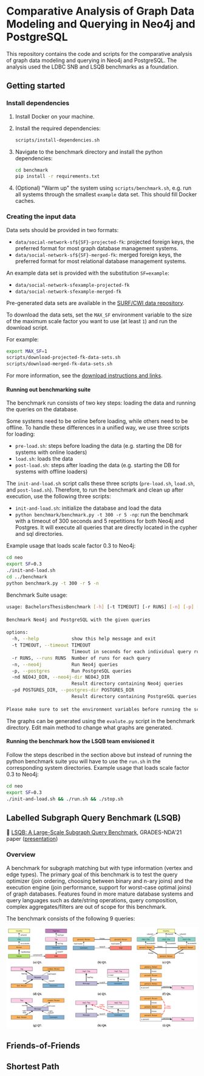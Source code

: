 # Comparative Analysis of Graph Data Modeling and Querying in Neo4j and PostgreSQL

This repository contains the code and scripts for the comparative analysis of graph data modeling and querying in Neo4j
and PostgreSQL. The analysis used the LDBC SNB and LSQB benchmarks as a foundation.

## Getting started

### Install dependencies

1. Install Docker on your machine.

1. Install the required dependencies:

   ```bash
   scripts/install-dependencies.sh
   ```

1. Navigate to the benchmark directory and install the python dependencies:

    ```bash
    cd benchmark
    pip install -r requirements.txt
    ```

1. (Optional) "Warm up" the system using `scripts/benchmark.sh`, e.g. run all systems through the smallest `example`
   data set. This should fill Docker caches.

### Creating the input data

Data sets should be provided in two formats:

* `data/social-network-sf${SF}-projected-fk`: projected foreign keys, the preferred format for most graph database
  management systems.
* `data/social-network-sf${SF}-merged-fk`: merged foreign keys, the preferred format for most relational database
  management systems.

An example data set is provided with the substitution `SF=example`:

* `data/social-network-sfexample-projected-fk`
* `data/social-network-sfexample-merged-fk`

Pre-generated data sets are available in
the [SURF/CWI data repository](https://repository.surfsara.nl/datasets/cwi/lsqb).

To download the data sets, set the `MAX_SF` environment variable to the size of the maximum scale factor you want to
use (at least `1`) and run the download script.

For example:

```bash
export MAX_SF=1
scripts/download-projected-fk-data-sets.sh
scripts/download-merged-fk-data-sets.sh
```

For more information, see
the [download instructions and links](https://github.com/ldbc/data-sets-surf-repository/#labelled-subgraph-query-benchmark-lsqb).

#### Running out benchmarking suite

The benchmark run consists of two key steps: loading the data and running the queries on the database.

Some systems need to be online before loading, while others need to be offline. To handle these differences in a unified
way, we use three scripts for loading:

* `pre-load.sh`: steps before loading the data (e.g. starting the DB for systems with online loaders)
* `load.sh`: loads the data
* `post-load.sh`: steps after loading the data (e.g. starting the DB for systems with offline loaders)

The `init-and-load.sh` script calls these three scripts (`pre-load.sh`, `load.sh`, and `post-load.sh`).
Therefore, to run the benchmark and clean up after execution, use the following three scripts:

* `init-and-load.sh`: initialize the database and load the data
* `python benchmark/benchmark.py -t 300 -r 5 -np`: run the benchmark with a timeout of 300 seconds and 5 repetitions for
  both Neo4j and Postgres. It will execute all queries that are directly located in the cypher and sql directories.

Example usage that loads scale factor 0.3 to Neo4j:

```bash
cd neo
export SF=0.3
./init-and-load.sh
cd ../benchmark
python benchmark.py -t 300 -r 5 -n
```

Benchmark Suite usage:
```bash
usage: BachelorsThesisBenchmark [-h] [-t TIMEOUT] [-r RUNS] [-n] [-p] [-nd NEO4J_DIR] [-pd POSTGRES_DIR]

Benchmark Neo4j and PostgreSQL with the given queries

options:
  -h, --help            show this help message and exit
  -t TIMEOUT, --timeout TIMEOUT
                        Timeout in seconds for each individual query run
  -r RUNS, --runs RUNS  Number of runs for each query
  -n, --neo4j           Run Neo4j queries
  -p, --postgres        Run PostgreSQL queries
  -nd NEO4J_DIR, --neo4j-dir NEO4J_DIR
                        Result directory containing Neo4j queries
  -pd POSTGRES_DIR, --postgres-dir POSTGRES_DIR
                        Result directory containing PostgreSQL queries

Please make sure to set the environment variables before running the script
```

The graphs can be generated using the `evalute.py` script in the benchmark directory. Edit main method to change what graphs are generated.

#### Running the benchmark how the LSQB team envisioned it

Follow the steps described in the section above but instead of running the python benchmark suite you will have to use the `run.sh` in the corresponding system directories.
Example usage that loads scale factor 0.3 to Neo4j:

```bash
cd neo
export SF=0.3
./init-and-load.sh && ./run.sh && ./stop.sh
```

## Labelled Subgraph Query Benchmark (LSQB)

:page_facing_up: [LSQB: A Large-Scale Subgraph Query Benchmark](https://dl.acm.org/doi/pdf/10.1145/3461837.3464516),
GRADES-NDA'21
paper ([presentation](https://docs.google.com/presentation/d/13B5XwwSlgi-r3a9tKNxo8HmdIRzegO6FMB-M6I1RW0I))

### Overview

A benchmark for subgraph matching but with type information (vertex and edge types). The primary goal of this benchmark
is to test the query optimizer (join ordering, choosing between binary and n-ary joins) and the execution engine (join
performance, support for worst-case optimal joins) of graph databases. Features found in more mature database systems
and query languages such as date/string operations, query composition, complex aggregates/filters are out of scope for
this benchmark.

The benchmark consists of the following 9 queries:

![](patterns.png)

## Friends-of-Friends

## Shortest Path